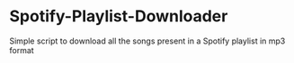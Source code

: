 # Spotify-Playlist-Downloader
Simple script to download all the songs present in a Spotify playlist in mp3 format
